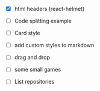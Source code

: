 

- [x] html headers (react-helmet)
- [ ] Code splitting example
- [ ] Card style
- [ ] add custom styles to markdown

- [ ] drag and drop

- [ ] some small games

- [ ] List repositories